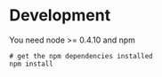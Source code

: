 # Development

You need node >= 0.4.10 and npm

    # get the npm dependencies installed
    npm install
